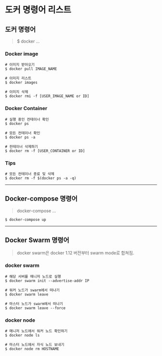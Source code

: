 # 도커 명령어 리스트

## 도커 명령어
> $ docker ...

### Docker image
```
# 이미지 받아오기
$ docker pull IMAGE_NAME

# 이미지 리스트
$ docker images

# 이미지 삭제
$ docker rmi -f [USER_IMAGE_NAME or ID]
```

### Docker Container
```
# 실행 중인 컨테이너 확인
$ docker ps

# 모든 컨테이너 확인
$ docker ps -a

# 컨테이너 삭제하기
$ docker rm -f [USER_CONTAINER or ID]
```

### Tips
```
# 모든 컨테이너 종료 및 삭제
$ docker rm -f $(docker ps -a -q)
```

---
## Docker-compose 명령어
> docker-compose ...
```
$ docker-compose up
```

---
## Docker Swarm 명령어
> docker swarm은 docker 1.12 버전부터 swarm mode로 합쳐짐.

### docker swarm
```
# 해당 서버를 매니저 노드로 실행
$ docker swarm init --advertise-addr IP

# 워커 노드가 swarm에서 떠나기
$ docker swarm leave

# 마스터 노드가 swarm에서 떠나기
$ docker swarm leave --force
```
### docker node
```
# 매니저 노드에서 워커 노드 확인하기 
$ docker node ls

# 마스터 노드에서 자식 노드 보내기
$ docker node rm HOSTNAME
```